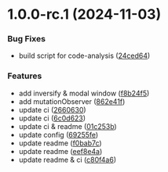 # 1.0.0-rc.1 (2024-11-03)

### Bug Fixes

- build script for code-analysis ([24ced64](https://github.com/yanyunchangfeng/webpack-electron-react-template/commit/24ced64fe13fd6ae841ca5720fd5ccb8b2b862f7))

### Features

- add inversify & modal window ([f8b24f5](https://github.com/yanyunchangfeng/webpack-electron-react-template/commit/f8b24f5289a3b25c560ccddd84cecb37acf798d4))
- add mutationObserver ([862e41f](https://github.com/yanyunchangfeng/webpack-electron-react-template/commit/862e41f2c49af018f80511bdd02719a42351fad7))
- update ci ([2660630](https://github.com/yanyunchangfeng/webpack-electron-react-template/commit/26606308111b3be26f3c0f4b9cfb33f6a20315b0))
- update ci ([6c0d623](https://github.com/yanyunchangfeng/webpack-electron-react-template/commit/6c0d623fc87a7284c9b97497b58073c08a7acf2b))
- update ci & readme ([01c253b](https://github.com/yanyunchangfeng/webpack-electron-react-template/commit/01c253b11dbd09c4c84f86b4bc9d51bf2ea8578d))
- update config ([69255fe](https://github.com/yanyunchangfeng/webpack-electron-react-template/commit/69255fe1dac2de691afb143a6cffc68170855209))
- update readme ([f0bab7c](https://github.com/yanyunchangfeng/webpack-electron-react-template/commit/f0bab7c2ad8868c9f63aceb467baa06a05e2a465))
- update readme ([eef8e4a](https://github.com/yanyunchangfeng/webpack-electron-react-template/commit/eef8e4ae58fcaeb085b9a53dad3dde7fa1556b88))
- update readme & ci ([c80f4a6](https://github.com/yanyunchangfeng/webpack-electron-react-template/commit/c80f4a683727b4cc357715fc0b560a0c55247f1e))
